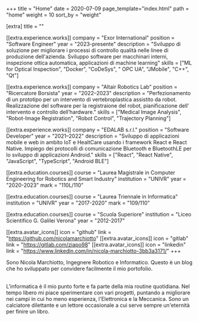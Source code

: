 +++
title = "Home"
date = 2020-07-09
page_template="index.html"
path = "home"
weight = 10
sort_by = "weight"

[extra]
title = ""

[[extra.experience.works]]
  company = "Exor International"
  position = "Software Engineer"
  year = "2023-presente"
  description = "Sviluppo di soluzione per migliorare i processi di controllo qualità nelle linee di produzione dell'azienda. Sviluppo software per macchinari interni, inspezione ottica automatica, applicazioni di machine learning"
  skills = ["ML for Optical Inspection", "Docker", "CoDeSys", " OPC UA", "JMobile", "C++", "Qt"]

[[extra.experience.works]]
  company = "Altair Robotics Lab"
  position = "Ricercatore Borsista"
  year = "2022–2023"
  description = "Perfezionamento di un prototipo per un intervento di vertebroplastica assistito da robot. Realizzazione del software per la registraione del robot, pianificazione dell’ intervento e controllo dell’hardware."
  skills = ["Medical Image Analysis", "Robot-Image Registration", "Robot Control", "Trajectory Planning"]
   
[[extra.experience.works]]
  company = "EDALAB s.r.l."
  position = "Software Developer"
  year = "2021–2022"
  description = "Sviluppo di applicazioni mobile e web in ambito IoT e HealtCare usando i framework React e React Native. Impiego dei protocolli di comunicazione Bluetooth e BluetoothLE per lo sviluppo di applicazioni Android."
  skills = ["React", "React Native", "JavaScript", "TypeScript", "Android BLE"]



[[extra.education.courses]]
  course = "Laurea Magistrale in Computer Engineering for Robotics and Smart Industry"
  institution = "UNIVR"
  year = "2020-2023"
  mark = "110L/110"

[[extra.education.courses]]
  course = "Laurea Triennale in Informatica"
  institution = "UNIVR"
  year = "2017-2020"
  mark = "109/110"

[[extra.education.courses]]
  course = "Scuola Superiore"
  institution = "Liceo Scientifico G. Galilei Verona"
  year = "2012-2017"



[[extra.avatar_icons]]
  icon = "github"
  link = "https://github.com/nicolamarchiotto"
[[extra.avatar_icons]]
  icon = "gitlab"
  link = "https://gitlab.com/ziapo98"
[[extra.avatar_icons]]
  icon = "linkedin"
  link = "https://www.linkedin.com/in/nicola-marchiotto-3bb3a3171/"
+++

Sono Nicola Marchiotto, Ingegnere Robotico e Informatico. Questo è un blog che ho sviluppato per convidere facilmente il mio portofolio.

<br>
L'informatica è il mio punto forte e fa parte della mia routine quotidiana. Nel tempo libero mi piace sperimentare con vari progetti, puntando a migliorare nei campi in cui ho meno esperienza, l'Elettronica e la Meccanica. Sono un calciatore dilettante e un lettore occasionale a cui serve sempre un'eternità per finire un libro.
